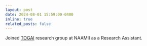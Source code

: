 ```yaml
---
layout: post
date: 2024-08-01 15:59:00-0400
inline: true
related_posts: false
---
```


Joined [TOGAI](https://www.naamii.org.np/research-group/togai/) research group at NAAMII as a Research Assistant.
